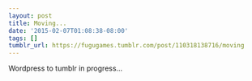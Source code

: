 ```yaml
---
layout: post
title: Moving...
date: '2015-02-07T01:08:38-08:00'
tags: []
tumblr_url: https://fugugames.tumblr.com/post/110318138716/moving
---
```

Wordpress to tumblr in progress…

